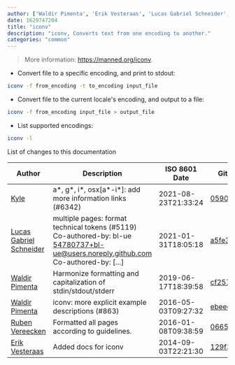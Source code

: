 ```yaml
---
author: ['Waldir Pimenta', 'Erik Vesteraas', 'Lucas Gabriel Schneider', 'Kyle', 'Ruben Vereecken']
date: 1629747204
title: "iconv"
description: "iconv, Converts text from one encoding to another."
categories: "common"
---
```

> More information: <https://manned.org/iconv>.

- Convert file to a specific encoding, and print to stdout:

```bash
iconv -f from_encoding -t to_encoding input_file
```

- Convert file to the current locale's encoding, and output to a file:

```bash
iconv -f from_encoding input_file > output_file
```

- List supported encodings:

```bash
iconv -l
```
List of changes to this documentation


Author | Description | ISO 8601 Date | GitHub link
------|-----|-----|-----
[Kyle](mailto:76597257+Gitleptune@users.noreply.github.com) | a*, g*, i*, osx[a*-i*]: add more information links (#6342) | 2021-08-23T21:33:24 | [0590a21917dc](https://github.com/tldr-pages/tldr/commit/0590a21917dc981d3cc64b8094b1cffa9d0a3b78)
[Lucas Gabriel Schneider](mailto:casdpa@gmail.com) | multiple pages: format technical tokens (#5119) Co-authored-by: bl-ue <54780737+bl-ue@users.noreply.github.com> Co-authored-by: [...] | 2021-01-31T18:05:18 | [a5fe31bc47ae](https://github.com/tldr-pages/tldr/commit/a5fe31bc47aece3efa5e66b52b3cf384f27d5d72)
[Waldir Pimenta](mailto:waldyrious@gmail.com) | Harmonize formatting and capitalization of stdin/stdout/stderr | 2019-06-17T18:39:58 | [cf25745db1d8](https://github.com/tldr-pages/tldr/commit/cf25745db1d86744c762e15e6a2ba04ef9f9acc1)
[Waldir Pimenta](mailto:waldyrious@gmail.com) | iconv: more explicit example descriptions (#863) | 2016-05-03T09:27:32 | [ebeed606d96a](https://github.com/tldr-pages/tldr/commit/ebeed606d96acd30b68d6a2cd872d1d569044cd8)
[Ruben Vereecken](mailto:rubenvereecken@gmail.com) | Formatted all pages according to guidelines. | 2016-01-08T09:38:59 | [066582e8eab5](https://github.com/tldr-pages/tldr/commit/066582e8eab57bce9861cc8d379e158d61f1cc95)
[Erik Vesteraas](mailto:erik@vestera.as) | Added docs for iconv | 2014-09-03T22:21:30 | [129f3cdc3a66](https://github.com/tldr-pages/tldr/commit/129f3cdc3a66cbb0712baf9f640666d9e2403f6a)

